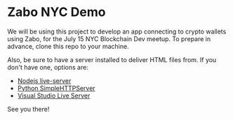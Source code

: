 # Zabo NYC Demo

We will be using this project to develop an app connecting to crypto wallets using Zabo, for the July 15 NYC Blockchain Dev meetup. To prepare in advance, clone this repo to your machine.   

Also, be sure to have a server installed to deliver HTML files from. If you don't have one, options are:   

* [Nodejs live-server](https://www.npmjs.com/package/live-server)
* [Python SimpleHTTPServer](https://www.pythonforbeginners.com/modules-in-python/how-to-use-simplehttpserver/)
* [Visual Studio Live Server](https://marketplace.visualstudio.com/items?itemName=ritwickdey.LiveServer)   

See you there!
